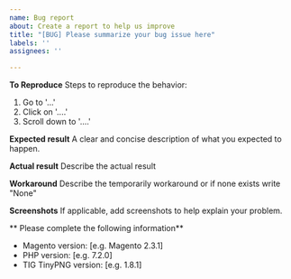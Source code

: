 ```yaml
---
name: Bug report
about: Create a report to help us improve
title: "[BUG] Please summarize your bug issue here"
labels: ''
assignees: ''

---
```


<!-- ################################################################
        IGNORING THE TEMPLATE BELOW WILL RESULT IN ISSUE CLOSURE AS INCOMPLETE
        ################################################################ 

- Please ask your question in English to ensure that your issue can help other people internationally. Nevertheless we will respond in English.

- If you want support with installing the TinyPNG extension, please contact support@tinypng.com for free support, or contact us directly at support@tig.nl for paid support plans.

- Please **verify** and **assure** that you are running the latest version of the TinyPNG Magento extension. See https://tig.nl/extensies/tinypng/tinypng-image-optimization-magento-1/ for the latest version.

- If your issue may contain sensitive information, please send us an e-mail at security@tig.nl
-->

**To Reproduce**
Steps to reproduce the behavior:
1. Go to '...'
2. Click on '....'
3. Scroll down to '....'

**Expected result**
A clear and concise description of what you expected to happen.

**Actual result**
Describe the actual result

**Workaround**
Describe the temporarily workaround or if none exists write "None"

**Screenshots**
If applicable, add screenshots to help explain your problem.

** Please complete the following information**
- Magento version: [e.g. Magento 2.3.1]
- PHP version: [e.g. 7.2.0]
- TIG TinyPNG version: [e.g. 1.8.1]
